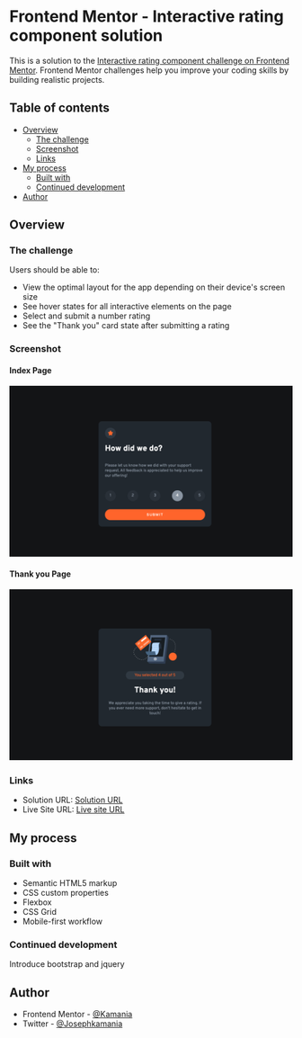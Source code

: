 # Frontend Mentor - Interactive rating component solution

This is a solution to the [Interactive rating component challenge on Frontend Mentor](https://www.frontendmentor.io/challenges/interactive-rating-component-koxpeBUmI). Frontend Mentor challenges help you improve your coding skills by building realistic projects. 

## Table of contents

- [Overview](#overview)
  - [The challenge](#the-challenge)
  - [Screenshot](#screenshot)
  - [Links](#links)
- [My process](#my-process)
  - [Built with](#built-with)
  - [Continued development](#continued-development)
- [Author](#author)

## Overview

### The challenge

Users should be able to:

- View the optimal layout for the app depending on their device's screen size
- See hover states for all interactive elements on the page
- Select and submit a number rating
- See the "Thank you" card state after submitting a rating

### Screenshot
#### Index Page
![](index.png)

#### Thank you Page
![](thankyou.png)


### Links

- Solution URL: [Solution URL](https://github.com/Kamania/interactive-rating-component-main)
- Live Site URL: [Live site URL](https://interactive-rating-component-main-inky.vercel.app/)

## My process

### Built with

- Semantic HTML5 markup
- CSS custom properties
- Flexbox
- CSS Grid
- Mobile-first workflow



### Continued development

Introduce bootstrap and jquery

## Author

- Frontend Mentor - [@Kamania](https://www.frontendmentor.io/profile/Kamania)
- Twitter - [@Josephkamania](https://twitter.com/Josephkamania)